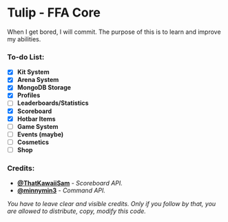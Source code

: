 # Tulip - FFA Core
When I get bored, I will commit. The purpose of this is to learn and improve my abilities.

### To-do List:
- [x] **Kit System**
- [x] **Arena System**
- [x] **MongoDB Storage**
- [x] **Profiles**
- [ ] **Leaderboards/Statistics**
- [x] **Scoreboard**
- [x] **Hotbar Items**
- [ ] **Game System**
- [ ] **Events (maybe)**
- [ ] **Cosmetics**
- [ ] **Shop**

### Credits:
- [**@ThatKawaiiSam**](https://github.com/ThatKawaiiSam/Assemble) - *Scoreboard API.*
- [**@minnymin3**](https://github.com/mcardy/CommandFramework) - *Command API.*


*You have to leave clear and visible credits. Only if you follow by that, you are allowed to distribute, copy, modify this code.*
